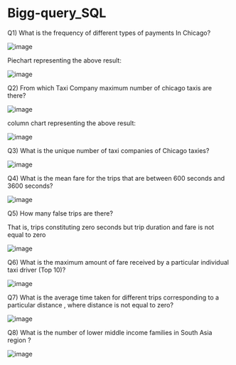 # Bigg-query_SQL

Q1) What is the frequency of different types of payments In Chicago?

![image](https://user-images.githubusercontent.com/100786231/156534415-c7474d5e-f6be-42fd-b603-f61cc3976977.png)

Piechart representing the above result:

![image](https://user-images.githubusercontent.com/100786231/156534985-fdef05f2-a124-4d73-bda5-06a27c3eb1cb.png)

Q2) From which Taxi Company maximum number of chicago taxis are there?

![image](https://user-images.githubusercontent.com/100786231/156556039-820c1a35-bb25-44c9-bcd0-1dadb7285d13.png)

column chart representing the above result:

![image](https://user-images.githubusercontent.com/100786231/156556473-c7b47509-376f-4f79-b810-6f235c87ef4f.png)

Q3) What is the unique number of taxi companies of Chicago taxies?

![image](https://user-images.githubusercontent.com/100786231/156560039-5b5047d8-194c-43df-af7e-62cb6da71bf1.png)

Q4) What is the mean fare for the trips that are between 600 seconds and 3600 seconds?

![image](https://user-images.githubusercontent.com/100786231/156573675-0b910a42-7558-4f62-bee4-27cb04bdcc39.png)

Q5) How many false  trips are there? 


That is, trips  constituting zero seconds but trip duration and fare is not equal to zero 

![image](https://user-images.githubusercontent.com/100786231/156585722-66e77423-aeda-4a70-957b-882179f971d3.png)

Q6) What is the  maximum amount of fare received by a particular individual taxi driver (Top 10)?

![image](https://user-images.githubusercontent.com/100786231/156717253-ac56009b-99b4-40f9-82f4-ab57d7444976.png)

Q7) What is the average time taken for different trips corresponding to a particular distance , where distance is not equal to zero?

![image](https://user-images.githubusercontent.com/100786231/156754477-9a58797a-5b92-44ea-bb76-68a357d008f8.png)

 Q8) What is the number of lower middle income families in South Asia region ?
 
 ![image](https://user-images.githubusercontent.com/100786231/156771911-da61818d-63c9-4891-aacd-f07962d72e79.png)








